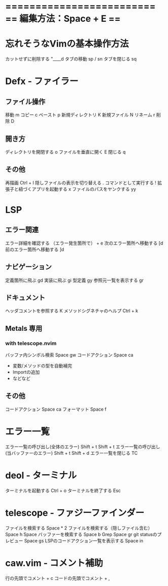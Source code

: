 =========================
== 編集方法：Space + E ==
=========================

# 忘れそうなVimの基本操作方法
カットせずに削除する     "____d
タブの移動               sp / sn
タブを閉じる             sq

# Defx - ファイラー
## ファイル操作
移動                     m
コピー                   c
ペースト                 p
新規ディレクトリ         K
新規ファイル             N
リネーム                 r
削除                     D

## 開き方
ディレクトリを開閉する   o
ファイルを垂直に開く     E
閉じる                   q

## その他
再描画                           Ctrl + l
隠しファイルの表示を切り替える   .
コマンドとして実行する           !
拡張子と紐づくアプリを起動する   x
ファイルのパスをヤンクする       yy

# LSP
## エラー関連
エラー詳細を確認する         （エラー発生箇所で）<Space> + e
次のエラー箇所へ移動する     [d
前のエラー箇所へ移動する     ]d

## ナビゲーション
定義箇所に飛ぶ               gd
実装に飛ぶ                   gi
型定義                       gy
参照元一覧を表示する         gr

## ドキュメント
ヘッダコメントを参照する     K
メソッドシグネチャのヘルプ   Ctrl + k

## Metals 専用
### with telescope.nvim
バッファ内シンボル検索       Space gw
コードアクション             Space ca
  - 変数/メソッドの型を自動補完
  - Importの追加
  - などなど

## その他
コードアクション             Space ca
フォーマット                 Space f

# エラー一覧
エラー一覧の呼び出し(全体のエラー)          Shift + t Shift + t
エラー一覧の呼び出し(当バッファーのエラー)  Shift + t Shift + d
エラー一覧を閉じる                          TC

# deol - ターミナル
ターミナルを起動する         Ctrl + o
ターミナルを終了する         Esc

# telescope - ファジーファインダー
ファイルを検索する                      Space * 2
ファイルを検索する（隠しファイル含む）  Space h Space
バッファーを検索する                    Space b
Grep                                    Space gr
git statusのプレビュー                  Space gs
LSPのコードアクション一覧を表示する     Space in

# caw.vim - コメント補助
行の先頭でコメント           <Leader> + c
コードの先頭でコメント       <Leader> + ,
